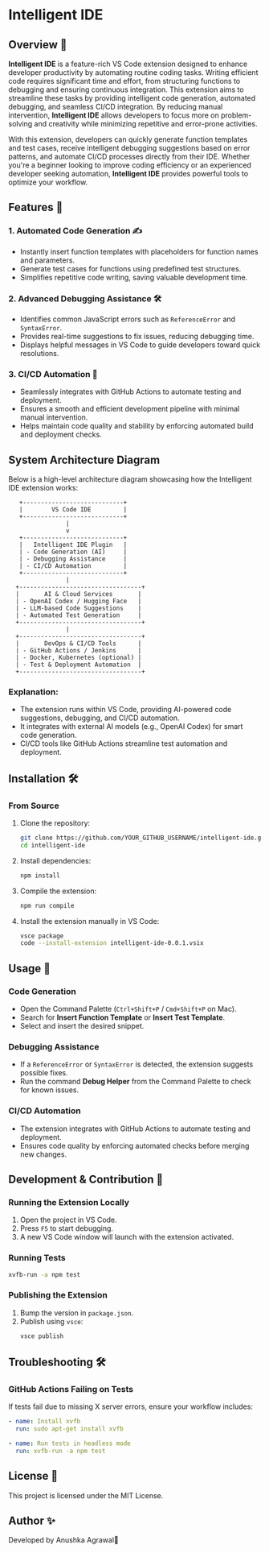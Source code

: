# Intelligent IDE

## Overview 📝

**Intelligent IDE** is a feature-rich VS Code extension designed to enhance developer productivity by automating routine coding tasks. Writing efficient code requires significant time and effort, from structuring functions to debugging and ensuring continuous integration. This extension aims to streamline these tasks by providing intelligent code generation, automated debugging, and seamless CI/CD integration. By reducing manual intervention, **Intelligent IDE** allows developers to focus more on problem-solving and creativity while minimizing repetitive and error-prone activities.

With this extension, developers can quickly generate function templates and test cases, receive intelligent debugging suggestions based on error patterns, and automate CI/CD processes directly from their IDE. Whether you're a beginner looking to improve coding efficiency or an experienced developer seeking automation, **Intelligent IDE** provides powerful tools to optimize your workflow.

## Features 🚀

### **1. Automated Code Generation** ✍️

- Instantly insert function templates with placeholders for function names and parameters.
- Generate test cases for functions using predefined test structures.
- Simplifies repetitive code writing, saving valuable development time.

### **2. Advanced Debugging Assistance** 🛠️

- Identifies common JavaScript errors such as `ReferenceError` and `SyntaxError`.
- Provides real-time suggestions to fix issues, reducing debugging time.
- Displays helpful messages in VS Code to guide developers toward quick resolutions.

### **3. CI/CD Automation** 🚀

- Seamlessly integrates with GitHub Actions to automate testing and deployment.
- Ensures a smooth and efficient development pipeline with minimal manual intervention.
- Helps maintain code quality and stability by enforcing automated build and deployment checks.

## System Architecture Diagram
Below is a high-level architecture diagram showcasing how the Intelligent IDE extension works:

       +----------------------------+
       |        VS Code IDE         |
       +----------------------------+
                    |
                    v
       +----------------------------+
       |   Intelligent IDE Plugin   |  
       | - Code Generation (AI)     |  
       | - Debugging Assistance     |  
       | - CI/CD Automation         |
       +----------------------------+
                    |
      +----------------------------------+
      |       AI & Cloud Services       |  
      | - OpenAI Codex / Hugging Face   |
      | - LLM-based Code Suggestions    |
      | - Automated Test Generation     |
      +----------------------------------+
                    |
      +----------------------------------+
      |       DevOps & CI/CD Tools      |
      | - GitHub Actions / Jenkins      |
      | - Docker, Kubernetes (optional) |
      | - Test & Deployment Automation  |
      +----------------------------------+
### Explanation:

- The extension runs within VS Code, providing AI-powered code suggestions, debugging, and CI/CD automation.
- It integrates with external AI models (e.g., OpenAI Codex) for smart code generation.
- CI/CD tools like GitHub Actions streamline test automation and deployment.

## Installation 🛠️

### From Source

1. Clone the repository:
   ```sh
   git clone https://github.com/YOUR_GITHUB_USERNAME/intelligent-ide.git
   cd intelligent-ide
   ```
2. Install dependencies:
   ```sh
   npm install
   ```
3. Compile the extension:
   ```sh
   npm run compile
   ```
4. Install the extension manually in VS Code:
   ```sh
   vsce package
   code --install-extension intelligent-ide-0.0.1.vsix
   ```

## Usage 📖

### **Code Generation**

- Open the Command Palette (`Ctrl+Shift+P` / `Cmd+Shift+P` on Mac).
- Search for **Insert Function Template** or **Insert Test Template**.
- Select and insert the desired snippet.

### **Debugging Assistance**

- If a `ReferenceError` or `SyntaxError` is detected, the extension suggests possible fixes.
- Run the command **Debug Helper** from the Command Palette to check for known issues.

### **CI/CD Automation**

- The extension integrates with GitHub Actions to automate testing and deployment.
- Ensures code quality by enforcing automated checks before merging new changes.

## Development & Contribution 🤝

### Running the Extension Locally

1. Open the project in VS Code.
2. Press `F5` to start debugging.
3. A new VS Code window will launch with the extension activated.

### Running Tests

```sh
xvfb-run -a npm test
```

### Publishing the Extension

1. Bump the version in `package.json`.
2. Publish using `vsce`:
   ```sh
   vsce publish
   ```

## Troubleshooting 🛠️

### **GitHub Actions Failing on Tests**

If tests fail due to missing X server errors, ensure your workflow includes:

```yaml
- name: Install xvfb
  run: sudo apt-get install xvfb

- name: Run tests in headless mode
  run: xvfb-run -a npm test
```

## License 📜

This project is licensed under the MIT License.

## Author ✨

Developed by Anushka Agrawal🚀
